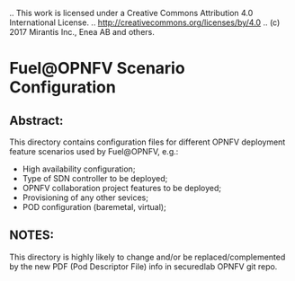 .. This work is licensed under a Creative Commons Attribution 4.0 International License.
.. http://creativecommons.org/licenses/by/4.0
.. (c) 2017 Mirantis Inc., Enea AB and others.

Fuel@OPNFV Scenario Configuration
=================================

Abstract:
---------
This directory contains configuration files for different OPNFV deployment
feature scenarios used by Fuel@OPNFV, e.g.:
- High availability configuration;
- Type of SDN controller to be deployed;
- OPNFV collaboration project features to be deployed;
- Provisioning of any other sevices;
- POD configuration (baremetal, virtual);

NOTES:
------
This directory is highly likely to change and/or be replaced/complemented
by the new PDF (Pod Descriptor File) info in securedlab OPNFV git repo.
